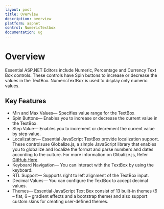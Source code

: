 ```yaml
---
layout: post
title: Overview
description: overview
platform: aspnet
control: NumericTextbox
documentation: ug
---
```


# Overview

Essential ASP.NET Editors include Numeric, Percentage and Currency Text Box controls. These controls have Spin buttons to increase or decrease the values in the TextBox. NumericTextBox is used to display only numeric values. 

## Key Features

* Min and Max Values— Specifies value range for the TextBox.
* Spin Buttons— Enables you to increase or decrease the current value in the TextBox.
* Step Value— Enables you to increment or decrement the current value by step value.
* Localization— Essential JavaScript TextBox provide localization support. These controlsuse Globalize.js, a simple JavaScript library that enables you to globalize and localize the format and parse numbers and dates according to the culture. For more information on Glibalize.js, Refer [GitHub Here](https://github.com/jquery/globalize).
* Keyboard Navigation— You can interact with the TextBox by using the keyboard.
* RTL Support— Supports right to left alignment of the TextBox input.
* Decimal Values— You can configure the TextBox to accept decimal values.
* Themes— Essential JavaScript Text Box consist of 13 built-in themes (6 – flat, 6 – gradient effects and a bootstrap theme) and also support custom skins for creating user-defined themes.
